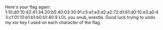 Here's your flag again: 1:10:d0:10:42:41:34:20:b5:40:03:30:91:c5:e1:e3:d2:a2:72:d1:61:d0:10:e3:a0:43:c1:01:10:b1:b1:b0:b1:40:9 LOL you snub_wrestle. Good luck trying to undo my xor key I used on each character of the flag.